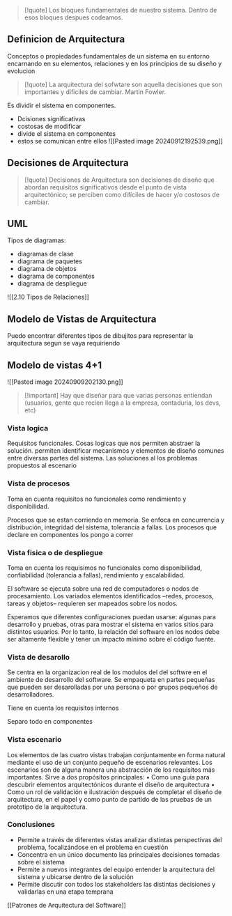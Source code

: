 >[!quote] Los bloques fundamentales de nuestro sistema. Dentro de esos bloques despues codeamos.
## Definicion de Arquitectura 
Conceptos o propiedades fundamentales  de un sistema en su entorno encarnando en su elementos, relaciones y en los principios de su diseño y evolucion

>[!quote] La arquitectura del sofwtare son aquella decisiones que son importantes y dificiles de cambiar. Martin Fowler.



Es dividir el sistema en componentes.
- Dcisiones significativas
- costosas de modificar
- divide el sistema en componentes 
- estos se comunican entre ellos
![[Pasted image 20240912192539.png]]
## Decisiones de Arquitectura 
>[!quote] Decisiones de Arquitectura son decisiones de diseño que abordan requisitos significativos desde el punto de vista arquitectónico; se perciben como difíciles de hacer y/o costosos de cambiar.


## UML
Tipos de diagramas: 
- diagramas de clase
- diagrama de paquetes 
- diagrama de objetos
- diagrama de componentes 
- diagrama de despliegue

![[2.10 Tipos de Relaciones]]

## Modelo de Vistas de Arquitectura
Puedo encontrar diferentes tipos de dibujitos para representar la arquitectura segun se vaya requiriendo




## Modelo de vistas 4+1 
![[Pasted image 20240909202130.png]]
>[!important] Hay que diseñar para que varias personas entiendan (usuarios, gente que recien llega a la empresa, contaduria, los devs, etc)




### Vista logica 
Requisitos funcionales. Cosas logicas que nos permiten abstraer la solución.  permiten identificar mecanismos y elementos de diseño comunes entre diversas partes del sistema. Las soluciones al los problemas propuestos al escenario

### Vista de procesos 
Toma en cuenta requisitos no funcionales como rendimiento y disponibilidad.

Procesos que se estan corriendo en memoria. Se enfoca en concurrencia y distribución, integridad del sistema, tolerancia a fallas. Los procesos que declare en componentes los pongo a correr

### Vista fisica o de despliegue 
Toma en cuenta los requisimos no funcionales como disponibilidad, confiabilidad (tolerancia a fallas), rendimiento y escalabilidad. 

El software se ejecuta sobre una red de computadores o nodos de procesamiento. Los variados elementos identificados –redes, procesos, tareas y objetos– requieren ser mapeados sobre los nodos. 

Esperamos que diferentes configuraciones puedan usarse: algunas para desarrollo y pruebas, otras para mostrar el sistema en varios sitios para distintos usuarios. Por lo tanto, la relación del software en los nodos debe ser altamente flexible y tener un impacto mínimo sobre el código fuente.
### Vista de desarollo
Se centra en la organizacion real de los modulos del del softwre en el ambiente de desarrollo del software. Se empaqueta en partes pequeñas que pueden ser desarolladas por una persona o por grupos pequeños de desarrolladores. 

Tiene en cuenta los requisitos internos

Separo todo en componentes


### Vista escenario
Los elementos de las cuatro vistas trabajan conjuntamente en forma natural mediante el uso de un conjunto pequeño de escenarios relevantes. Los escenarios son de alguna manera una abstracción de los requisitos más importantes. 
Sirve a dos propósitos principales:
• Como una guía para descubrir elementos arquitectónicos durante el diseño de arquitectura
• Como un rol de validación e ilustración después de completar el diseño de arquitectura, en el papel y como punto de partido de las pruebas de un prototipo de la arquitectura.

### Conclusiones

- Permite a través de diferentes vistas analizar distintas perspectivas del problema, focalizándose en el problema en cuestión
- Concentra en un único documento las principales decisiones tomadas sobre el sistema 
- Permite a nuevos integrantes del equipo entender la arquitectura del sistema y ubicarse dentro de la solución
- Permite discutir con todos los stakeholders las distintas decisiones y validarlas en una etapa temprana

[[Patrones de Arquitectura del Software]]



